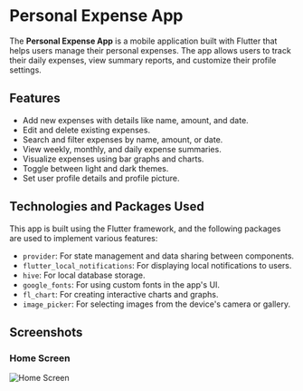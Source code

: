 # Personal Expense App

The **Personal Expense App** is a mobile application built with Flutter that helps users manage their personal expenses. The app allows users to track their daily expenses, view summary reports, and customize their profile settings.

## Features

- Add new expenses with details like name, amount, and date.
- Edit and delete existing expenses.
- Search and filter expenses by name, amount, or date.
- View weekly, monthly, and daily expense summaries.
- Visualize expenses using bar graphs and charts.
- Toggle between light and dark themes.
- Set user profile details and profile picture.

## Technologies and Packages Used

This app is built using the Flutter framework, and the following packages are used to implement various features:

- `provider`: For state management and data sharing between components.
- `flutter_local_notifications`: For displaying local notifications to users.
- `hive`: For local database storage.
- `google_fonts`: For using custom fonts in the app's UI.
- `fl_chart`: For creating interactive charts and graphs.
- `image_picker`: For selecting images from the device's camera or gallery.

## Screenshots

### Home Screen
![Home Screen](https://github.com/nikhilmkda/personal_expense_App/blob/main/homepage.jpg)
